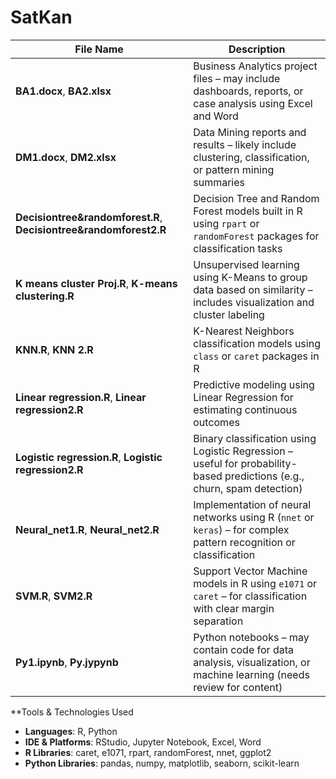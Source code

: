 # SatKan
| File Name                                                           | Description                                                                                                              |
| ------------------------------------------------------------------- | ------------------------------------------------------------------------------------------------------------------------ |
| **BA1.docx**, **BA2.xlsx**                                          | Business Analytics project files – may include dashboards, reports, or case analysis using Excel and Word                |
| **DM1.docx**, **DM2.xlsx**                                          | Data Mining reports and results – likely include clustering, classification, or pattern mining summaries                 |
| **Decisiontree\&randomforest.R**, **Decisiontree\&randomforest2.R** | Decision Tree and Random Forest models built in R using `rpart` or `randomForest` packages for classification tasks      |
| **K means cluster Proj.R**, **K-means clustering.R**                | Unsupervised learning using K-Means to group data based on similarity – includes visualization and cluster labeling      |
| **KNN.R**, **KNN 2.R**                                              | K-Nearest Neighbors classification models using `class` or `caret` packages in R                                         |
| **Linear regression.R**, **Linear regression2.R**                   | Predictive modeling using Linear Regression for estimating continuous outcomes                                           |
| **Logistic regression.R**, **Logistic regression2.R**               | Binary classification using Logistic Regression – useful for probability-based predictions (e.g., churn, spam detection) |
| **Neural\_net1.R**, **Neural\_net2.R**                              | Implementation of neural networks using R (`nnet` or `keras`) – for complex pattern recognition or classification        |
| **SVM.R**, **SVM2.R**                                               | Support Vector Machine models in R using `e1071` or `caret` – for classification with clear margin separation            |
| **Py1.ipynb**, **Py.jypynb**                                        | Python notebooks – may contain code for data analysis, visualization, or machine learning (needs review for content)     |

**Tools & Technologies Used

- **Languages**: R, Python  
- **IDE & Platforms**: RStudio, Jupyter Notebook, Excel, Word  
- **R Libraries**: caret, e1071, rpart, randomForest, nnet, ggplot2  
- **Python Libraries**: pandas, numpy, matplotlib, seaborn, scikit-learn
